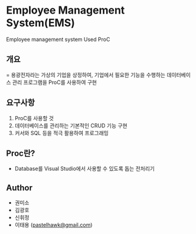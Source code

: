 # Employee Management System(EMS)
 Employee management system Used ProC
 
## 개요
= 용광전자라는 가상의 기업을 상정하여, 기업에서 필요한 기능을 수행하는 데이터베이스 관리 프로그램을 ProC를 사용하여 구현

## 요구사항
1. ProC를 사용할 것
2. 데이터베이스를 관리하는 기본적인 CRUD 기능 구현
3. 커서와 SQL 등을 적극 활용하여 프로그래밍

## Proc란?
- Database를 Visual Studio에서 사용할 수 있도록 돕는 전처리기

## Author
- 권미소
- 김광호
- 신휘정
- 이태용 (pastelhawk@gmail.com)
